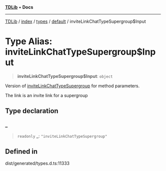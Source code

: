 [**TDLib**](../../../../../../README.md) • **Docs**

***

[TDLib](../../../../../../modules.md) / [index](../../../../../README.md) / [types](../../../README.md) / [default](../README.md) / inviteLinkChatTypeSupergroup$Input

# Type Alias: inviteLinkChatTypeSupergroup$Input

> **inviteLinkChatTypeSupergroup$Input**: `object`

Version of [inviteLinkChatTypeSupergroup](inviteLinkChatTypeSupergroup.md) for method parameters.

The link is an invite link for a supergroup

## Type declaration

### \_

> `readonly` **\_**: `"inviteLinkChatTypeSupergroup"`

## Defined in

dist/generated/types.d.ts:11333
